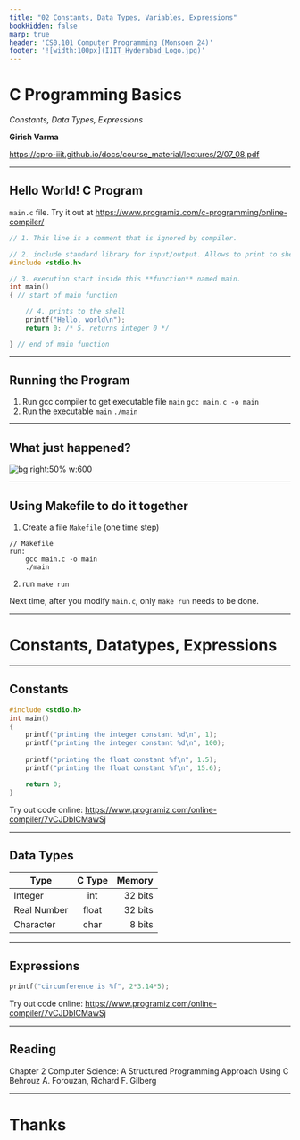 ```yaml
---
title: "02 Constants, Data Types, Variables, Expressions"
bookHidden: false
marp: true
header: 'CS0.101 Computer Programming (Monsoon 24)'
footer: '![width:100px](IIIT_Hyderabad_Logo.jpg)'
---
```


# C Programming Basics 
_Constants, Data Types, Expressions_


__Girish Varma__

https://cpro-iiit.github.io/docs/course_material/lectures/2/07_08.pdf

---

## Hello World! C Program

`main.c` file. Try it out at https://www.programiz.com/c-programming/online-compiler/ 
```c
// 1. This line is a comment that is ignored by compiler.

// 2. include standard library for input/output. Allows to print to shell
#include <stdio.h> 

// 3. execution start inside this **function** named main. 
int main() 
{ // start of main function

    // 4. prints to the shell
    printf("Hello, world\n");
    return 0; /* 5. returns integer 0 */

} // end of main function
```

---

## Running the Program

1. Run gcc compiler to get executable file `main`
```gcc main.c -o main```
2. Run the executable `main`
```./main```

---
## What just happened?

![bg right:50% w:600](c_compilation.png)

---
## Using Makefile to do it together

1. Create a file `Makefile` (one time step)
```make
// Makefile
run: 
    gcc main.c -o main
    ./main
```

2. run `make run`

Next time, after you modify `main.c`, only `make run` needs to be done.

---

# Constants, Datatypes, Expressions

---
## Constants


```c
#include <stdio.h> 
int main() 
{ 
    printf("printing the integer constant %d\n", 1);
    printf("printing the integer constant %d\n", 100);
    
    printf("printing the float constant %f\n", 1.5);
    printf("printing the float constant %f\n", 15.6);

    return 0;
} 
```

Try out code online:
https://www.programiz.com/online-compiler/7vCJDbICMawSj 

---

## Data Types


| Type             |C Type     |Memory   |
|------------------|:---------:|--------:|
| Integer          |  int      | 32 bits |
| Real Number      |  float    | 32 bits  |
| Character        |  char     |  8 bits |



---

## Expressions
```c
printf("circumference is %f", 2*3.14*5);
```

Try out code online:
https://www.programiz.com/online-compiler/7vCJDbICMawSj 

---

## Reading 


Chapter 2
Computer Science: A Structured Programming Approach Using C    
Behrouz A. Forouzan, Richard F. Gilberg


---


# Thanks
